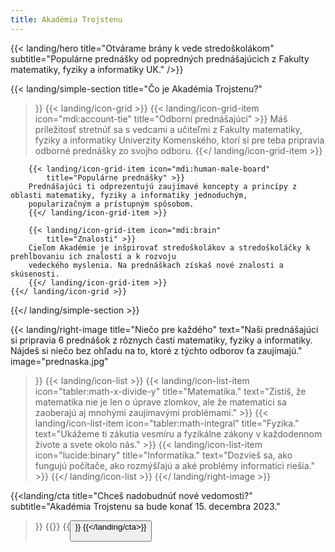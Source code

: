 ```yaml
---
title: Akadémia Trojstenu
---
```

{{< landing/hero
    title="Otvárame brány k vede stredoškolákom"
    subtitle="Populárne prednášky od popredných prednášajúcich z Fakulty matematiky, fyziky a informatiky UK."
/>}}

{{< landing/simple-section
    title="Čo je Akadémia Trojstenu?"
>}}
    {{< landing/icon-grid >}}
        {{< landing/icon-grid-item icon="mdi:account-tie"
            title="Odborní prednášajúci" >}}
        Máš príležitosť stretnúť sa s vedcami a učiteľmi z Fakulty matematiky, fyziky a informatiky
        Univerzity Komenského, ktorí si pre teba pripravia odborné prednášky zo svojho odboru. 
        {{</ landing/icon-grid-item >}}

        {{< landing/icon-grid-item icon="mdi:human-male-board"
            title="Populárne prednášky" >}}
        Prednášajúci ti odprezentujú zaujímavé koncepty a princípy z oblasti matematiky, fyziky a informatiky jednoduchým,
        popularizačným a prístupným spôsobom.
        {{</ landing/icon-grid-item >}}

        {{< landing/icon-grid-item icon="mdi:brain"
            title="Znalosti" >}}
        Cieľom Akadémie je inšpirovať stredoškolákov a stredoškoláčky k prehĺbovaniu ich znalostí a k rozvoju
        vedeckého myslenia. Na prednáškach získaš nové znalosti a skúsenosti.
        {{</ landing/icon-grid-item >}}
    {{</ landing/icon-grid >}}
{{</ landing/simple-section >}}

{{< landing/right-image
    title="Niečo pre každého"
    text="Naši prednášajúci si pripravia 6 prednášok z rôznych častí matematiky, fyziky a informatiky. Nájdeš si niečo bez ohľadu na to, ktoré z týchto odborov ťa zaujímajú."
    image="prednaska.jpg"
>}}
    {{< landing/icon-list >}}
        {{< landing/icon-list-item icon="tabler:math-x-divide-y"
            title="Matematika."
            text="Zistíš, že matematika nie je len o úprave zlomkov, ale že matematici sa zaoberajú aj mnohými zaujímavými problémami." >}}
        {{< landing/icon-list-item icon="tabler:math-integral"
            title="Fyzika."
            text="Ukážeme ti zákutia vesmíru a fyzikálne zákony v každodennom živote a svete okolo nás." >}}
        {{< landing/icon-list-item icon="lucide:binary"
            title="Informatika."
            text="Dozvieš sa, ako fungujú počítače, ako rozmýšľajú a aké problémy informatici riešia." >}}
    {{</ landing/icon-list >}}
{{</ landing/right-image >}}

{{<landing/cta
    title="Chceš nadobudnúť nové vedomosti?"
    subtitle="Akadémia Trojstenu sa bude konať 15. decembra 2023."
>}}
    {{<link-button text="Program Akadémie" url="/program/">}}
    {{<button text="Prihláška" url="/prihlaska/" icon-right="mdi:arrow-right">}}
{{</landing/cta>}}
